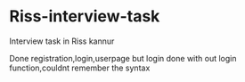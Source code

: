 # Riss-interview-task
Interview task in Riss kannur

Done registration,login,userpage but login done with out login function,couldnt remember the syntax
